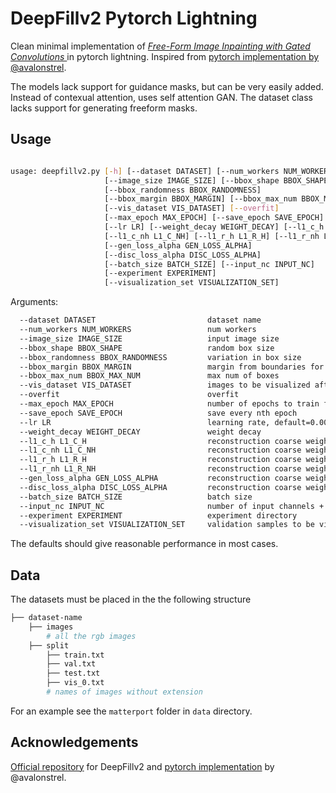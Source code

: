 # DeepFillv2 Pytorch Lightning

Clean minimal implementation of  [<i> Free-Form Image Inpainting with Gated Convolutions </i>](http://jiahuiyu.com/deepfill2/) in pytorch lightning. Inspired from [pytorch implementation by @avalonstrel](https://github.com/avalonstrel/GatedConvolution_pytorch).

The models lack support for guidance masks, but can be very easily added. Instead of contexual attention, uses self attention GAN. The dataset class lacks support for generating freeform masks.

## Usage

```bash

usage: deepfillv2.py [-h] [--dataset DATASET] [--num_workers NUM_WORKERS]
                     [--image_size IMAGE_SIZE] [--bbox_shape BBOX_SHAPE]
                     [--bbox_randomness BBOX_RANDOMNESS]
                     [--bbox_margin BBOX_MARGIN] [--bbox_max_num BBOX_MAX_NUM]
                     [--vis_dataset VIS_DATASET] [--overfit]
                     [--max_epoch MAX_EPOCH] [--save_epoch SAVE_EPOCH]
                     [--lr LR] [--weight_decay WEIGHT_DECAY] [--l1_c_h L1_C_H]
                     [--l1_c_nh L1_C_NH] [--l1_r_h L1_R_H] [--l1_r_nh L1_R_NH]
                     [--gen_loss_alpha GEN_LOSS_ALPHA]
                     [--disc_loss_alpha DISC_LOSS_ALPHA]
                     [--batch_size BATCH_SIZE] [--input_nc INPUT_NC]
                     [--experiment EXPERIMENT]
                     [--visualization_set VISUALIZATION_SET]
```
Arguments:

```bash
  --dataset DATASET                         dataset name
  --num_workers NUM_WORKERS                 num workers
  --image_size IMAGE_SIZE                   input image size
  --bbox_shape BBOX_SHAPE                   random box size
  --bbox_randomness BBOX_RANDOMNESS         variation in box size
  --bbox_margin BBOX_MARGIN                 margin from boundaries for box
  --bbox_max_num BBOX_MAX_NUM               max num of boxes
  --vis_dataset VIS_DATASET                 images to be visualized after each epoch
  --overfit                                 overfit
  --max_epoch MAX_EPOCH                     number of epochs to train for
  --save_epoch SAVE_EPOCH                   save every nth epoch
  --lr LR                                   learning rate, default=0.001
  --weight_decay WEIGHT_DECAY               weight decay
  --l1_c_h L1_C_H                           reconstruction coarse weight for holes
  --l1_c_nh L1_C_NH                         reconstruction coarse weight for non-holes
  --l1_r_h L1_R_H                           reconstruction coarse weight for holes
  --l1_r_nh L1_R_NH                         reconstruction coarse weight for non-holes
  --gen_loss_alpha GEN_LOSS_ALPHA           reconstruction coarse weight for non-holes
  --disc_loss_alpha DISC_LOSS_ALPHA         reconstruction coarse weight for non-holes
  --batch_size BATCH_SIZE                   batch size
  --input_nc INPUT_NC                       number of input channels + mask
  --experiment EXPERIMENT                   experiment directory
  --visualization_set VISUALIZATION_SET     validation samples to be visualized
```

The defaults should give reasonable performance in most cases.

## Data

The datasets must be placed in the the following structure

```bash
├── dataset-name
    ├── images
        # all the rgb images
    ├── split
        ├── train.txt
        ├── val.txt 
        ├── test.txt
        ├── vis_0.txt
        # names of images without extension
```

For an example see the `matterport` folder in `data` directory.

## Acknowledgements

[Official repository](http://jiahuiyu.com/deepfill2/) for DeepFillv2 and [pytorch implementation](https://github.com/avalonstrel/GatedConvolution_pytorch) by @avalonstrel.
